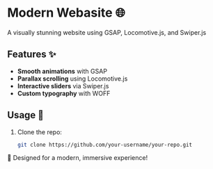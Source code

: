 # Modern Webasite 🌐

A visually stunning website using GSAP, Locomotive.js, and Swiper.js

## Features ✨
- **Smooth animations** with GSAP  
- **Parallax scrolling** using Locomotive.js  
- **Interactive sliders** via Swiper.js  
- **Custom typography** with WOFF  

## Usage 🚀
1. Clone the repo:  
   ```bash
   git clone https://github.com/your-username/your-repo.git

🎨 Designed for a modern, immersive experience!
